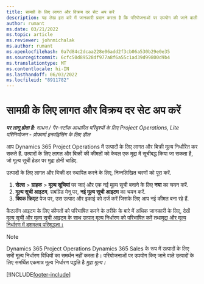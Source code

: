 ```yaml
---
title: सामग्री के लिए लागत और विक्रय दर सेट अप करें
description: यह लेख इस बारे में जानकारी प्रदान करता है कि परियोजनाओं पर उपयोग की जाने वाली सामग्रियों के लिए लागत और बिक्री दरों को कैसे सेट किया जाए।
author: rumant
ms.date: 03/21/2022
ms.topic: article
ms.reviewer: johnmichalak
ms.author: rumant
ms.openlocfilehash: 0a7d84c2dcaa228e06add2f3cb06a530b29e0e35
ms.sourcegitcommit: 6cfc50d89528df977a8f6a55c1ad39d99800d9b4
ms.translationtype: MT
ms.contentlocale: hi-IN
ms.lasthandoff: 06/03/2022
ms.locfileid: "8911782"
---
```

# <a name="set-up-cost-and-sales-rates-for-materials"></a>सामग्री के लिए लागत और विक्रय दर सेट अप करें

_**पर लागू होता है:** साधन / गैर-स्टॉक आधारित परिदृश्यों के लिए Project Operations, Lite परिनियोजन - प्रोफार्मा इनवॉइसिंग के लिए डील_

आप Dynamics 365 Project Operations में उत्पादों के लिए लागत और बिक्री मूल्य निर्धारित कर सकते हैं. उत्पादों के लिए लागत और बिक्री की कीमतों को केवल एक मुद्रा में सूचीबद्ध किया जा सकता है, जो मूल्य सूची हेडर पर मुद्रा होनी चाहिए.

उत्पादों के लिए लागत और बिक्री दर स्थापित करने के लिए, निम्नलिखित चरणों को पूरा करें. 

1. **सेल्स** > **ग्राहक** > **मूल्य सूचियां** पर जाएं और एक नई मूल्य सूची बनाने के लिए **नया** का चयन करें. 
2. **मूल्य सूची आइटम**, सबग्रिड मेनू पर, **नई मूल्य सूची आइटम** का चयन करें. 
3. **क्विक क्रिएट** पेज पर, उस उत्पाद और इकाई को दर्ज करें जिसके लिए आप नई कीमत बना रहे हैं.

कैटलॉग आइटम के लिए कीमतों को परिभाषित करने के तरीके के बारे में अधिक जानकारी के लिए, देखें [मूल्य सूची और मूल्य सूची आइटम के साथ उत्पाद मूल्य निर्धारण को परिभाषित करें](/dynamics365/sales/create-price-lists-price-list-items-define-pricing-products) तथा[मुद्रा और मूल्य निर्धारण में दशमलव परिशुद्धता।](/dynamics365/sales/decimal-precision-currency-pricing)
> [!NOTE]
> Dynamics 365 Project Operations Dynamics 365 Sales के रूप में उत्पादों के लिए सभी मूल्य निर्धारण विधियों का समर्थन नहीं करता है। परियोजनाओं पर उपयोग किए जाने वाले उत्पादों के लिए समर्थित एकमात्र मूल्य निर्धारण पद्धति है *मुद्रा मूल्य।*


[!INCLUDE[footer-include](../includes/footer-banner.md)]
